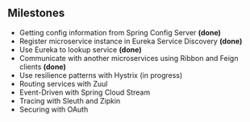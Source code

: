 ## Milestones
* Getting config information from Spring Config Server **(done)**
* Register microservice instance in Eureka Service Discovery **(done)**
* Use Eureka to lookup service **(done)**
* Communicate with another microservices using Ribbon and Feign clients **(done)**
* Use resilience patterns with Hystrix (in progress)
* Routing services with Zuul
* Event-Driven with Spring Cloud Stream
* Tracing with Sleuth and Zipkin
* Securing with OAuth
